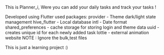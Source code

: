 This is Planner_i, Were you can add your daily tasks and track your tasks !

Developed using Flutter 
used packages:
              provider - Theme dark/light state management 
              hive_flutter - Local database
              intl - Date format
              shared_preferences - cache storage for storing login and theme data 
              uuid - creates unique id for each newly added task
              lottie - external animation website
NOTE :
Ignore the bulk,test files 

This is just a learning project :)
